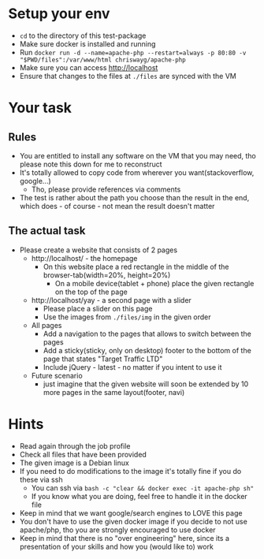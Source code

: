 # Setup your env
* ``cd`` to the directory of this test-package
* Make sure docker is installed and running
* Run ``docker run -d --name=apache-php --restart=always -p 80:80 -v "$PWD/files":/var/www/html chriswayg/apache-php``
* Make sure you can access [http://localhost](http://localhost)
* Ensure that changes to the files at ``./files`` are synced with the VM

# Your task

## Rules
* You are entitled to install any software on the VM that you may need, tho please note this down for me to reconstruct
* It's totally allowed to copy code from wherever you want(stackoverflow, google...)
    * Tho, please provide references via comments
* The test is rather about the path you choose than the result in the end, which does - of course - not mean the result doesn't matter

## The actual task
* Please create a website that consists of 2 pages
    * http://localhost/ - the homepage
        * On this website place a red rectangle in the middle of the browser-tab(width=20%, height=20%)
            * On a mobile device(tablet + phone) place the given rectangle on the top of the page
    * http://localhost/yay - a second page with a slider
        * Please place a slider on this page
        * Use the images from ``./files/img`` in the given order
    * All pages
        * Add a navigation to the pages that allows to switch between the pages
        * Add a sticky(sticky, only on desktop) footer to the bottom of the page that states "Target Traffic LTD"
        * Include jQuery - latest - no matter if you intent to use it
    * Future scenario
        * just imagine that the given website will soon be extended by 10 more pages in the same layout(footer, navi)

# Hints
* Read again through the job profile
* Check all files that have been provided
* The given image is a Debian linux
* If you need to do modifications to the image it's totally fine if you do these via ssh
    * You can ssh via ``bash -c "clear && docker exec -it apache-php sh"``
    * If you know what you are doing, feel free to handle it in the docker file 
* Keep in mind that we want google/search engines to LOVE this page
* You don't have to use the given docker image if you decide to not use apache/php, tho you are strongly encouraged to use docker
* Keep in mind that there is no "over engineering" here, since its a presentation of your skills and how you (would like to) work
